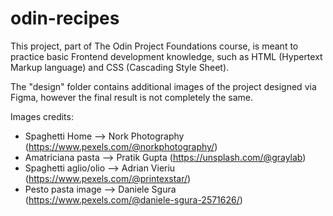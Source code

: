 # odin-recipes

This project, part of The Odin Project Foundations course, is meant to practice basic Frontend development
knowledge, such as HTML (Hypertext Markup language) and CSS (Cascading Style Sheet).

The "design" folder contains additional images of the project designed via Figma, however the final result is not completely the same.

Images credits:
- Spaghetti Home --> Nork Photography (https://www.pexels.com/@norkphotography/)
- Amatriciana pasta --> Pratik Gupta (https://unsplash.com/@graylab)
- Spaghetti aglio/olio --> Adrian Vieriu (https://www.pexels.com/@printexstar/)
- Pesto pasta image --> Daniele Sgura (https://www.pexels.com/@daniele-sgura-2571626/)